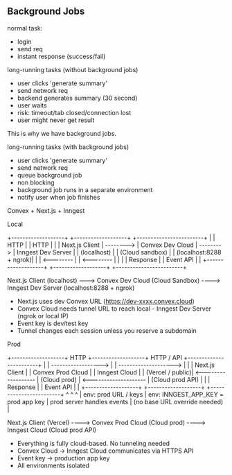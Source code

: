 ## Background Jobs

normal task:

- login
- send req
- instant response (success/fail)

long-running tasks (without background jobs)

- user clicks 'generate summary'
- send network req
- backend generates summary (30 second)
- user waits
- risk: timeout/tab closed/connection lost
- user might never get result

This is why we have background jobs.

long-running tasks (with background jobs)

- user clicks 'generate summary'
- send network req
- queue background job
- non blocking
- background job runs in a separate environment
- notify user when job finishes

Convex + Next.js + Inngest

Local

+-------------------+ +-------------------+ +------------------------+
| | HTTP | | HTTP | |
| Next.js Client | --------> | Convex Dev Cloud | --------> | Inngest Dev Server |
| (localhost) | | (Cloud sandbox) | | (localhost:8288 + ngrok)|
| | <-------- | | <-------- | |
| | Response | | Event API | |
+-------------------+ +-------------------+ +------------------------+

Next.js Client (localhost) ---> Convex Dev Cloud (Cloud Sandbox) ----> Inngest Dev Server (localhost:8288 + ngrok)

- Next.js uses dev Convex URL (https://dev-xxxx.convex.cloud)
- Convex Cloud needs tunnel URL to reach local - Inngest Dev Server (ngrok or local IP)
- Event key is dev/test key
- Tunnel changes each session unless you reserve a subdomain

Prod

+-------------------+ HTTP +-------------------+ HTTP / API +------------------------+
| | ------------------> | | --------------------> | |
| Next.js Client | | Convex Prod Cloud | | Inngest Cloud |
| (Vercel / public)| <------------------ | (Cloud prod) | <-------------------- | (Cloud prod API) |
| | Response | | Event API | |
+-------------------+ +-------------------+ +------------------------+
^ ^ ^
| env: prod URL / keys | env: INNGEST_APP_KEY = prod app key | prod server handles events
| (no base URL override needed) |

Next.js Client (Vercel) ----> Convex Prod Cloud (Cloud prod) ----> Inngest Cloud (Cloud prod API)

- Everything is fully cloud-based. No tunneling needed
- Convex Cloud → Inngest Cloud communicates via HTTPS API
- Event key → production app key
- All environments isolated
